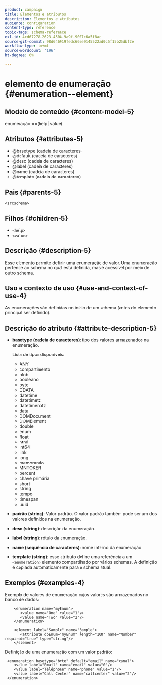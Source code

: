 ```yaml
---
product: campaign
title: Elementos e atributos
description: Elementos e atributos
audience: configuration
content-type: reference
topic-tags: schema-reference
exl-id: 4cd67278-2623-4508-9a9f-9007c6a5f8ac
source-git-commit: 98d646919fedc66ee9145522ad0c5f15b25dbf2e
workflow-type: tm+mt
source-wordcount: '196'
ht-degree: 6%

---
```


# elemento de enumeração {#enumeration--element}

## Modelo de conteúdo {#content-model-5}

enumeração:==(help| value)

## Atributos {#attributes-5}

* @basetype (cadeia de caracteres)
* @default (cadeia de caracteres)
* @desc (cadeia de caracteres)
* @label (cadeia de caracteres)
* @name (cadeia de caracteres)
* @template (cadeia de caracteres)

## Pais {#parents-5}

`<srcschema>`

## Filhos {#children-5}

* `<help>`
* `<value>`

## Descrição {#description-5}

Esse elemento permite definir uma enumeração de valor. Uma enumeração pertence ao schema no qual está definida, mas é acessível por meio de outro schema.

## Uso e contexto de uso {#use-and-context-of-use-4}

As enumerações são definidas no início de um schema (antes do elemento principal ser definido).

## Descrição do atributo {#attribute-description-5}

* **basetype (cadeia de caracteres)**: tipo dos valores armazenados na enumeração.

   Lista de tipos disponíveis:

   * ANY
   * compartimento
   * blob
   * booleano
   * byte
   * CDATA
   * datetime
   * datetimetz
   * datetimenotz
   * data
   * DOMDocument
   * DOMElement
   * double
   * enum
   * float
   * html
   * int64
   * link
   * long
   * memorando
   * MNTOKEN
   * percent
   * chave primária
   * short
   * string
   * tempo
   * timespan
   * uuid

* **padrão (string)**: Valor padrão. O valor padrão também pode ser um dos valores definidos na enumeração.
* **desc (string)**: descrição da enumeração.
* **label (string)**: rótulo da enumeração.
* **name (sequência de caracteres)**: nome interno da enumeração.
* **template (string)**: esse atributo define uma referência a um  `<enumeration>` elemento compartilhado por vários schemas. A definição é copiada automaticamente para o schema atual.

## Exemplos {#examples-4}

Exemplo de valores de enumeração cujos valores são armazenados no banco de dados:

```
    <enumeration name="myEnum">
       <value name="One" value="1"/>
       <value name="Two" value="2"/>
    </enumeration>

    <element label="Sample" name="Sample">
       <attribute dbEnum="myEnum" length="100" name="Number" required="true" type="string"/>
    </element>
```

Definição de uma enumeração com um valor padrão:

```
 <enumeration basetype="byte" default="email" name="canal">
    <value label="Email" name="email" value="0"/> 
    <value label="Téléphone" name="phone" value="1"/>
    <value label="Call Center" name="callcenter" value="2"/>
 </enumeration>
```
